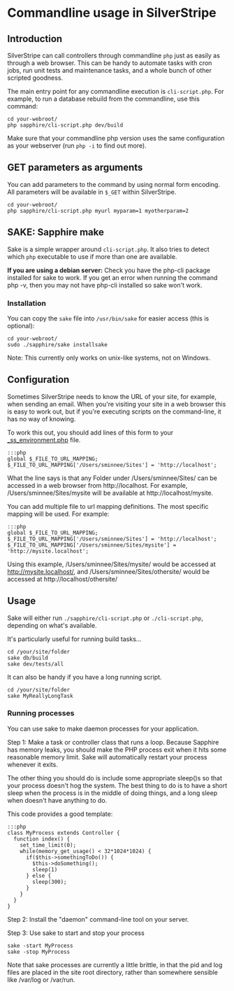 # Commandline usage in SilverStripe

## Introduction

SilverStripe can call controllers through commandline `php` just as easily as through a web browser.
This can be handy to automate tasks with cron jobs, run unit tests and maintenance tasks,
and a whole bunch of other scripted goodness.

The main entry point for any commandline execution is `cli-script.php`. For example, to run a database rebuild
from the commandline, use this command:

	cd your-webroot/
	php sapphire/cli-script.php dev/build
	
Make sure that your commandline php version uses the same configuration as your webserver (run `php -i` to find out more).
	
## GET parameters as arguments

You can add parameters to the command by using normal form encoding.
All parameters will be available in `$_GET` within SilverStripe.

	cd your-webroot/
	php sapphire/cli-script.php myurl myparam=1 myotherparam=2

## SAKE: Sapphire make

Sake is a simple wrapper around `cli-script.php`. It also tries to detect which `php` executable to use
if more than one are available.

**If you are using a debian server:** Check you have the php-cli package installed for sake to work. 
If you get an error when running the command php -v, then you may not have php-cli installed so sake won't work.

### Installation

You can copy the `sake` file into `/usr/bin/sake` for easier access (this is optional):

	cd your-webroot/
	sudo ./sapphire/sake installsake

Note: This currently only works on unix-like systems, not on Windows.

## Configuration

Sometimes SilverStripe needs to know the URL of your site, for example, when sending an email.  When you're visiting
your site in a web browser this is easy to work out, but if you're executing scripts on the command-line, it has no way
of knowing.

To work this out, you should add lines of this form to your [_ss_environment.php](/topics/environment-management) file.

	:::php
	global $_FILE_TO_URL_MAPPING;
	$_FILE_TO_URL_MAPPING['/Users/sminnee/Sites'] = 'http://localhost';


What the line says is that any Folder under /Users/sminnee/Sites/ can be accessed in a web browser from
http://localhost.  For example, /Users/sminnee/Sites/mysite will be available at http://localhost/mysite.

You can add multiple file to url mapping definitions.  The most specific mapping will be used. For example:

	:::php
	global $_FILE_TO_URL_MAPPING;
	$_FILE_TO_URL_MAPPING['/Users/sminnee/Sites'] = 'http://localhost';
	$_FILE_TO_URL_MAPPING['/Users/sminnee/Sites/mysite'] = 'http://mysite.localhost';


Using this example, /Users/sminnee/Sites/mysite/ would be accessed at http://mysite.localhost/, and
/Users/sminnee/Sites/othersite/ would be accessed at http://localhost/othersite/

## Usage

Sake will either run `./sapphire/cli-script.php` or `./cli-script.php`, depending on what's available.

It's particularly useful for running build tasks...

	
	cd /your/site/folder
	sake db/build
	sake dev/tests/all


It can also be handy if you have a long running script.

	
	cd /your/site/folder
	sake MyReallyLongTask


### Running processes

You can use sake to make daemon processes for your application.

Step 1: Make a task or controller class that runs a loop.  Because Sapphire has memory leaks, you should make the PHP
process exit when it hits some reasonable memory limit.  Sake will automatically restart your process whenever it exits.

The other thing you should do is include some appropriate sleep()s so that your process doesn't hog the system.  The
best thing to do is to have a short sleep when the process is in the middle of doing things, and a long sleep when
doesn't have anything to do.

This code provides a good template:

	:::php
	class MyProcess extends Controller {
	  function index() {
	    set_time_limit(0);
	    while(memory_get_usage() < 32*1024*1024) {
	      if($this->somethingToDo()) {
	        $this->doSomething();
	        sleep(1)
	      } else {
	        sleep(300);
	      }
	    }
	  }
	}



Step 2: Install the "daemon" command-line tool on your server.

Step 3: Use sake to start and stop your process

	
	sake -start MyProcess
	sake -stop MyProcess


Note that sake processes are currently a little brittle, in that the pid and log files are placed in the site root
directory, rather than somewhere sensible like /var/log or /var/run.